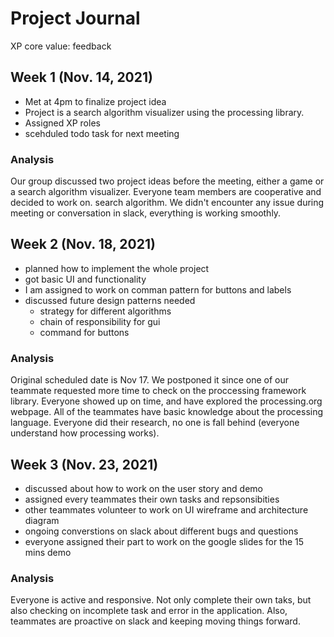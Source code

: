 # Project Journal

XP core value: feedback

## Week 1 (Nov. 14, 2021)
- Met at 4pm to finalize project idea
- Project is a search algorithm visualizer using the processing library.
- Assigned XP roles
- scehduled todo task for next meeting

### Analysis
Our group discussed two project ideas before the meeting, either a game or a search algorithm visualizer. Everyone team members are cooperative and decided to work on. 
 search algorithm. We didn't encounter any issue during meeting or conversation in slack, everything is working smoothly. 


## Week 2 (Nov. 18, 2021)
- planned how to implement the whole project
- got basic UI and functionality
- I am assigned to work on comman pattern for buttons and labels
- discussed future design patterns needed 
    * strategy for different algorithms
    * chain of responsibility for gui
    * command for buttons

### Analysis
Original scheduled date is Nov 17. We postponed it since one of our teammate requested more time to check on the proccessing framework library.
Everyone showed up on time, and have explored the processing.org webpage. All of the teammates have basic knowledge about the processing language.
Everyone did their research, no one is fall behind (everyone understand how processing works).


## Week 3 (Nov. 23, 2021)
- discussed about how to work on the user story and demo
- assigned every teammates their own tasks and repsonsibities
- other teammates volunteer to work on UI wireframe and architecture diagram
- ongoing converstions on slack about different bugs and questions
- everyone assigned their part to work on the google slides for the 15 mins demo

### Analysis
Everyone is active and responsive. Not only complete their own taks, but also checking on incomplete task and error in the application.
Also, teammates are proactive on slack and keeping moving things forward. 
